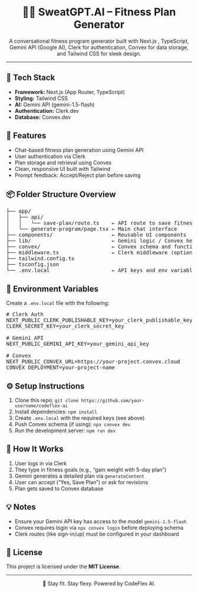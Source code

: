 <h1 align="center">🏋️‍♂️ SweatGPT.AI – Fitness Plan Generator</h1>

<p align="center">
  A conversational fitness program generator built with Next.js , TypeScript, Gemini API (Google AI), Clerk for authentication, Convex for data storage, and Tailwind CSS for sleek design.
</p>

<hr />

<h2>🚀 Tech Stack</h2>
<ul>
  <li><strong>Framework:</strong> Next.js (App Router, TypeScript)</li>
  <li><strong>Styling:</strong> Tailwind CSS</li>
  <li><strong>AI:</strong> Gemini API (gemini-1.5-flash)</li>
  <li><strong>Authentication:</strong> Clerk.dev</li>
  <li><strong>Database:</strong> Convex.dev</li>
</ul>

<h2>🌟 Features</h2>
<ul>
  <li>Chat-based fitness plan generation using Gemini API</li>
  <li>User authentication via Clerk</li>
  <li>Plan storage and retrieval using Convex</li>
  <li>Clean, responsive UI built with Tailwind</li>
  <li>Prompt feedback: Accept/Reject plan before saving</li>
</ul>

<h2>📦 Folder Structure Overview</h2>
<pre>
├── app/
│   ├── api/
│   │   └── save-plan/route.ts    ← API route to save fitness plan
│   └── generate-program/page.tsx ← Main chat interface
├── components/                   ← Reusable UI components
├── lib/                          ← Gemini logic / Convex helpers
├── convex/                       ← Convex schema and functions
├── middleware.ts                 ← Clerk middleware (optional)
├── tailwind.config.ts
├── tsconfig.json
└── .env.local                    ← API keys and env variables
</pre>

<h2>🔑 Environment Variables</h2>
<p>Create a <code>.env.local</code> file with the following:</p>

<pre>
# Clerk Auth
NEXT_PUBLIC_CLERK_PUBLISHABLE_KEY=your_clerk_publishable_key
CLERK_SECRET_KEY=your_clerk_secret_key

# Gemini API
NEXT_PUBLIC_GEMINI_API_KEY=your_gemini_api_key

# Convex
NEXT_PUBLIC_CONVEX_URL=https://your-project.convex.cloud
CONVEX_DEPLOYMENT=your-project-name
</pre>

<h2>⚙️ Setup Instructions</h2>

<ol>
  <li>Clone this repo: <code>git clone https://github.com/your-username/codeflex-ai</code></li>
  <li>Install dependencies: <code>npm install</code></li>
  <li>Create <code>.env.local</code> with the required keys (see above)</li>
  <li>Push Convex schema (if using): <code>npx convex dev</code></li>
  <li>Run the development server: <code>npm run dev</code></li>
</ol>

<h2>🧠 How It Works</h2>
<ol>
  <li>User logs in via Clerk</li>
  <li>They type in fitness goals (e.g., “gain weight with 5-day plan”)</li>
  <li>Gemini generates a detailed plan via <code>generateContent</code></li>
  <li>User can accept (“Yes, Save Plan”) or ask for revisions</li>
  <li>Plan gets saved to Convex database</li>
</ol>

<h2>💡 Notes</h2>
<ul>
  <li>Ensure your Gemini API key has access to the model <code>gemini-1.5-flash</code></li>
  <li>Convex requires login via <code>npx convex login</code> before deploying schema</li>
  <li>Clerk routes (like sign-in/up) must be configured in your dashboard</li>
</ul>

<h2>📄 License</h2>
<p>This project is licensed under the <strong>MIT License</strong>.</p>

<hr />

<p align="center">💪 Stay fit. Stay flexy. Powered by CodeFlex AI.</p>